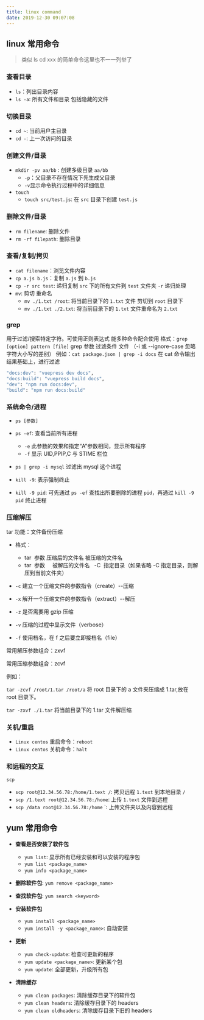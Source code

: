 ```yaml
---
title: linux command
date: 2019-12-30 09:07:08
---
```


## linux 常用命令

> 类似 ls cd xxx 的简单命令这里也不一一列举了

### 查看目录

- `ls`：列出目录内容
- `ls -a`: 所有文件和目录 包括隐藏的文件

### 切换目录

- `cd ~`: 当前用户主目录
- `cd -`: 上一次访问的目录

### 创建文件/目录

- `mkdir -pv aa/bb` : 创建多级目录 `aa/bb`
  - `-p`：父目录不存在情况下先生成父目录
  - `-v`显示命令执行过程中的详细信息
- `touch`
  - `touch src/test.js`: 在 `src` 目录下创建 `test.js`

### 删除文件/目录

- `rm filename`: 删除文件
- `rm -rf filepath`: 删除目录

### 查看/复制/拷贝

- `cat filename`：浏览文件内容
- `cp a.js b.js`：复制 `a.js` 到 `b.js`
- `cp -r src test`: 递归复制 `src` 下的所有文件到 `test` 文件夹 `-r` 递归处理
- `mv`: 剪切 重命名
  - `mv ./1.txt /root`: 将当前目录下的 `1.txt` 文件 剪切到 `root` 目录下
  - `mv ./1.txt ./2.txt`: 将当前目录下的 `1.txt` 文件重命名为 `2.txt`

### grep

用于过滤/搜索特定字符。可使用正则表达式 能多种命令配合使用
格式：`grep [option] pattern [file]` grep 参数 过滤条件 文件 （-i 或 --ignore-case 忽略字符大小写的差别）
例如：`cat package.json | grep -i docs` 在 cat 命令输出结果基础上，进行过滤

```bash
"docs:dev": "vuepress dev docs",
"docs:build": "vuepress build docs",
"dev": "npm run docs:dev",
"build": "npm run docs:build"
```

### 系统命令/进程

- `ps [参数]`
- `ps -ef`: 查看当前所有进程
  - `-e` 此参数的效果和指定“A”参数相同，显示所有程序
  - `-f` 显示 UID,PPIP,C 与 STIME 栏位
- `ps | grep -i mysql` 过滤出 mysql 这个进程

- `kill -9`: 表示强制终止
- `kill -9 pid`: 可先通过 `ps -ef` 查找出所要删除的进程 `pid`，再通过 `kill -9 pid` 终止进程

### 压缩解压

tar 功能：文件备份压缩

- 格式：

  - tar  参数 压缩后的文件名 被压缩的文件名
  - tar  参数     被解压的文件名   -C  指定目录（如果省略 -C 指定目录，则解压到当前文件夹）

- `-c` 建立一个压缩文件的参数指令（create）--压缩
- `-x` 解开一个压缩文件的参数指令（extract）--解压
- `-z` 是否需要用 gzip 压缩
- `-v` 压缩的过程中显示文件（verbose）
- `-f` 使用档名，在 f 之后要立即接档名（file）

常用解压参数组合：zxvf

常用压缩参数组合：zcvf

例如：

`tar -zcvf /root/1.tar /root/a` 将 root 目录下的 a 文件夹压缩成 1.tar,放在 root 目录下。

`tar -zxvf ./1.tar` 将当前目录下的 1.tar 文件解压缩

### 关机/重启

- `Linux centos` 重启命令：`reboot`
- `Linux centos` 关机命令：`halt`

### 和远程的交互

`scp`

- `scp root@12.34.56.78:/home/1.text /`: 拷贝远程 `1.text` 到本地目录 `/`
- `scp /1.text root@12.34.56.78:/home`: 上传 `1.text` 文件到远程
- `scp /data root@12.34.56.78:/home` `: 上传文件夹以及内容到远程

## yum 常用命令

- **查看是否安装了软件包**

  - `yum list`: 显示所有已经安装和可以安装的程序包
  - `yum list <package_name>`
  - `yum info <package_name>`

- **删除软件包**: `yum remove <package_name>`

- **查找软件包**: `yum search <keyword>`

- **安装软件包**

  - `yum install <package_name>`
  - `yum install -y <package_name>`: 自动安装

- **更新**

  - `yum check-update`: 检查可更新的程序
  - `yum update <package_name>`: 更新某个包
  - `yum update`: 全部更新，升级所有包

- **清除缓存**
  - `yum clean packages`: 清除缓存目录下的软件包
  - `yum clean headers`: 清除缓存目录下的 headers
  - `yum clean oldheaders`: 清除缓存目录下旧的 headers
